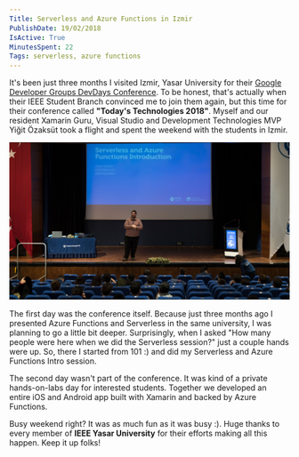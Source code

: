```yaml
---
Title: Serverless and Azure Functions in Izmir
PublishDate: 19/02/2018
IsActive: True
MinutesSpent: 22
Tags: serverless, azure functions
---
```


It's been just three months I visited Izmir, Yasar University for their [Google Developer Groups DevDays Conference](gdg-devfest-izmir-2017). To be honest, that's actually when their IEEE Student Branch convinced me to join them again, but this time for their conference called **"Today's Technologies 2018"**. Myself and our resident Xamarin 
 Guru, Visual Studio and Development Technologies MVP Yiğit Özaksüt took a flight and spent the weekend with the students in Izmir. 

![Getting started with Azure Functions and Serverless](media/Todays-Technlogoies-Izmir-2018/serverless-azure-functions-izmir.jpg)

The first day was the conference itself. Because just three months ago I presented Azure Functions and Serverless in the same university, I was planning to go a little bit deeper. Surprisingly, when I asked "How many people were here when we did the Serverless session?" just a couple hands were up. So, there I started from 101 :) and did my Serverless and Azure Functions Intro session. 

The second day wasn't part of the conference. It was kind of a private hands-on-labs day for interested students. Together we developed an entire iOS and Android app built with Xamarin and backed by Azure Functions. 

Busy weekend right? It was as much fun as it was busy :). Huge thanks to every member of **IEEE Yasar University** for their efforts making all this happen. Keep it up folks!
